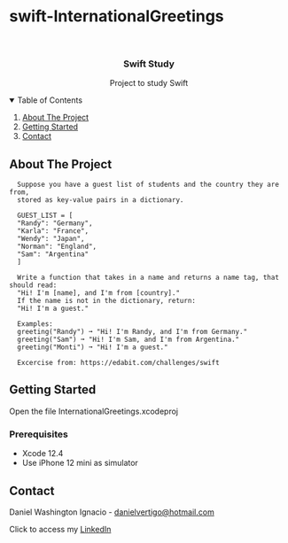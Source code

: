 # swift-InternationalGreetings

<!-- PROJECT LOGO -->
<br />
<p align="center">

  <h3 align="center">Swift Study</h3>
  <p align="center">
    Project to study Swift
  </p>
</p>



<!-- TABLE OF CONTENTS -->
<details open="open">
  <summary>Table of Contents</summary>
  <ol>
    <li>
      <a href="#about-the-project">About The Project</a>
    </li>
    <li>
      <a href="#getting-started">Getting Started</a>
    </li>
    <li><a href="#contact">Contact</a></li>
  </ol>
</details>



<!-- ABOUT THE PROJECT -->
## About The Project
 
      Suppose you have a guest list of students and the country they are from, 
      stored as key-value pairs in a dictionary.
      
      GUEST_LIST = [
      "Randy": "Germany",
      "Karla": "France",
      "Wendy": "Japan",
      "Norman": "England",
      "Sam": "Argentina"
      ]
      
      Write a function that takes in a name and returns a name tag, that should read:
      "Hi! I'm [name], and I'm from [country]."
      If the name is not in the dictionary, return:
      "Hi! I'm a guest."
      
      Examples:
      greeting("Randy") ➞ "Hi! I'm Randy, and I'm from Germany."
      greeting("Sam") ➞ "Hi! I'm Sam, and I'm from Argentina."
      greeting("Monti") ➞ "Hi! I'm a guest."

      Excercise from: https://edabit.com/challenges/swift


<!-- GETTING STARTED -->
## Getting Started

Open the file InternationalGreetings.xcodeproj 

### Prerequisites

* Xcode 12.4
* Use iPhone 12 mini as simulator 

<!-- CONTACT -->
## Contact

Daniel Washington Ignacio - danielvertigo@hotmail.com

Click to access my [LinkedIn](https://www.linkedin.com/in/daniel-washington-ignacio-ab439b164/)
